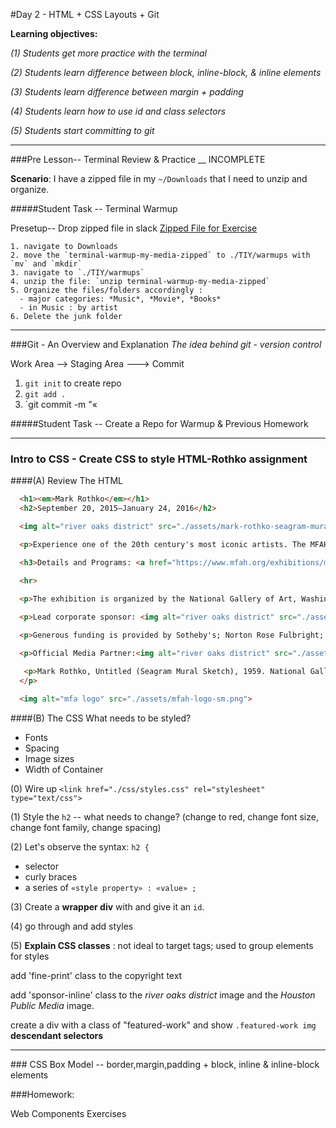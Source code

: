 #Day 2 - HTML + CSS Layouts + Git

**Learning objectives:**

*(1) Students get more practice with the terminal*

*(2) Students learn difference between block, inline-block, & inline elements*

*(3) Students learn difference between margin + padding*

*(4) Students learn how to use id and class selectors*

*(5) Students start committing to git*

<hr/>
###Pre Lesson-- Terminal Review & Practice __ INCOMPLETE

**Scenario**: I have a zipped file in my `~/Downloads` that I need to unzip and organize.

#####Student Task -- Terminal Warmup

Presetup-- Drop zipped file in slack
[Zipped File for Exercise](https://github.com/t3patterson/TIY-2016-Q3/blob/master/assignments/preclass-terminal-review/terminal-warmup-my-media-zipped.zip)

```
1. navigate to Downloads
2. move the `terminal-warmup-my-media-zipped` to ./TIY/warmups with `mv` and `mkdir`
3. navigate to `./TIY/warmups` 
4. unzip the file: `unzip terminal-warmup-my-media-zipped`
5. Organize the files/folders accordingly :
  - major categories: *Music*, *Movie*, *Books*
  - in Music : by artist
6. Delete the junk folder
```

<hr>

###Git - An Overview and Explanation
*The idea behind git - version control*

Work Area --> Staging Area ---> Commit

1. `git init` to create repo
2. `git add .`
3. `git commit -m "« 

#####Student Task -- Create a Repo for Warmup & Previous Homework

<hr/>

### Intro to CSS - Create CSS to style HTML-Rothko assignment
####(A) Review The HTML
```html
  <h1><em>Mark Rothko</em></h1>
  <h2>September 20, 2015–January 24, 2016</h2>

  <img alt="river oaks district" src="./assets/mark-rothko-seagram-mural.jpg">

  <p>Experience one of the 20th century's most iconic artists. The MFAH is the sole U.S. venue to present <strong>Mark Rothko: A Retrospective</strong>, featuring more than 60 paintings that trace the development of Rothko's signature syle. Discover the humanism and beauty of each painting and see how Rothko became one of the foremost figures of the Abstract Expressionist movement</p>

  <h3>Details and Programs: <a href="https://www.mfah.org/exhibitions/mark-rothko-retrospective/">mfah.org/rothko</a></h3>

  <hr>

  <p>The exhibition is organized by the National Gallery of Art, Washington and the Museum of Fine Arts, Houston. This exhibition is supported by an indemnity from the Federal Council on the Arts and the Humanities.</p>
  
  <p>Lead corporate sponsor: <img alt="river oaks district" src="./assets/river-oaks-district-img.png"></p>

  <p>Generous funding is provided by Sotheby's; Norton Rose Fulbright; Oliver Wyman; the Robert Lehman Foundation; and Mr and Mrs. Rodney Margolis.</p>

  <p>Official Media Partner:<img alt="river oaks district" src="./assets/houston-public-media-logo.jpg"></p>

   <p>Mark Rothko, Untitled (Seagram Mural Sketch), 1959. National Gallery of Art, Washington. Copyright 1998 by Kate Rothko Prizel and Christopher Rothko
  </p>

  <img alt="mfa logo" src="./assets/mfah-logo-sm.png">
```

####(B) The CSS
What needs to be styled?
 - Fonts
 - Spacing
 - Image sizes
 - Width of Container

(0) Wire up `<link href="./css/styles.css" rel="stylesheet" type="text/css">`

(1) Style the `h2` -- what needs to change? 
(change to red, change font size, change font family, change spacing)

(2) Let's observe the syntax: `h2 { `
- selector
- curly braces
- a series of    `«style property» : «value» ;`

(3) Create a **wrapper div** with and give it an `id`.

(4) go through and add styles

(5)  **Explain CSS classes** : not ideal to target tags; used to group elements for styles

add 'fine-print' class to the copyright text

add 'sponsor-inline' class to the  *river oaks district* image and the 
*Houston Public Media* image.

create a div with a class of "featured-work" and show  `.featured-work img` **descendant selectors**

<hr/> 
### CSS Box Model -- border,margin,padding + block, inline & inline-block elements


###Homework: 

Web Components Exercises
